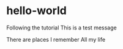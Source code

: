 # hello-world
Following the tutorial
This is a test
message

There are places I remember
All my life
